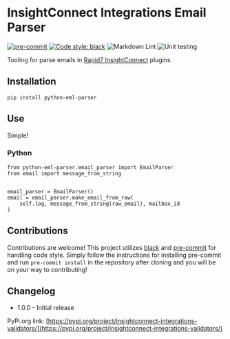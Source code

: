 
# InsightConnect Integrations Email Parser

[![pre-commit](https://img.shields.io/badge/pre--commit-enabled-brightgreen?logo=pre-commit&logoColor=white)](https://github.com/pre-commit/pre-commit)
[![Code style: black](https://img.shields.io/badge/code%20style-black-000000.svg)](https://github.com/psf/black)
![Markdown Lint](https://github.com/rapid7/python-eml-parser/workflows/Markdown%20Lint/badge.svg)
![Unit testing](https://github.com/rapid7/python-eml-parser/workflows/Unit%20testing/badge.svg)

Tooling for parse emails in [Rapid7 InsightConnect](https://www.rapid7.com/products/insightconnect/) plugins.

## Installation

```
pip install python-eml-parser
```

## Use

Simple!

### Python

```
from python-eml-parser.email_parser import EmailParser
from email import message_from_string


email_parser = EmailParser()
email = email_parser.make_email_from_raw(
    self.log, message_from_string(raw_email), mailbox_id
)
```

## Contributions

Contributions are welcome! This project utilizes [black](https://github.com/psf/black)
and [pre-commit](https://pre-commit.com/) for handling code
style. Simply follow the instructions for installing pre-commit and 
run `pre-commit install` in the repository after cloning and you will
be on your way to contributing!

## Changelog

* 1.0.0 - Initial release

PyPi.org link: [https://pypi.org/project/insightconnect-integrations-validators/](https://pypi.org/project/insightconnect-integrations-validators/)